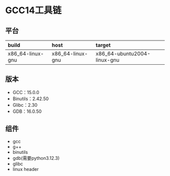 # GCC14工具链

## 平台

| build            | host             | target                      |
| :--------------- | :--------------- | :-------------------------- |
| x86_64-linux-gnu | x86_64-linux-gnu | x86_64-ubuntu2004-linux-gnu |

## 版本

- GCC：15.0.0
- Binutils：2.42.50
- Glibc：2.30
- GDB：16.0.50

## 组件

- gcc
- g++
- binutils
- gdb(需要python3.12.3)
- glibc
- linux header
